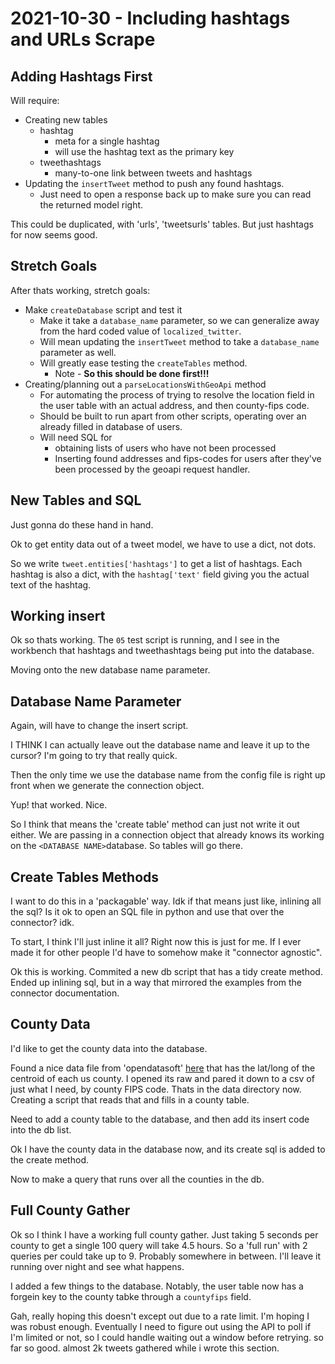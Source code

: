 # 2021-10-30 - Including hashtags and URLs Scrape

## Adding Hashtags First
Will require:
* Creating new tables
	- hashtag
		+ meta for a single hashtag
		+ will use the hashtag text as the primary key
	- tweethashtags
		+ many-to-one link between tweets and hashtags
* Updating the `insertTweet` method to push any found hashtags.
	- Just need to open a response back up to make sure you can read the returned model right.

This could be duplicated, with 'urls', 'tweetsurls' tables. But just hashtags for now seems good. 

## Stretch Goals
After thats working, stretch goals:

* Make `createDatabase` script and test it
	- Make it take a `database_name` parameter, so we can generalize away from the hard coded value of `localized_twitter`.
	- Will mean updating the `insertTweet` method to take a `database_name` parameter as well.
	- Will greatly ease testing the `createTables` method.
		+ Note - **So this should be done first!!!**
* Creating/planning out a `parseLocationsWithGeoApi` method
	- For automating the process of trying to resolve the location field in the user table with an actual address, and then county-fips code. 
	- Should be built to run apart from other scripts, operating over an already filled in database of users.
	- Will need SQL for 
		+ obtaining lists of users who have not been processed
		+ Inserting found addresses and fips-codes for users after they've been processed by the geoapi request handler.
		

## New Tables and SQL
Just gonna do these hand in hand. 

Ok to get entity data out of a tweet model, we have to use a dict, not dots. 

So we write `tweet.entities['hashtags']` to get a list of hashtags. Each hashtag is also a dict, with the `hashtag['text'` field giving you the actual text of the hashtag. 

## Working insert
Ok so thats working. The `05` test script is running, and I see in the workbench that hashtags and tweethashtags being put into the database. 

Moving onto the new database name parameter.

## Database Name Parameter
Again, will have to change the insert script.

I THINK I can actually leave out the database name and leave it up to the cursor? I'm going to try that really quick. 

Then the only time we use the database name from the config file is right up front when we generate the connection object. 

Yup! that worked. Nice. 

So I think that means the 'create table' method can just not write it out either. We are passing in a connection object that already knows its working on the `<DATABASE NAME>`database. So tables will go there. 

## Create Tables Methods
I want to do this in a 'packagable' way. Idk if that means just like, inlining all the sql? Is it ok to open an SQL file in python and use that over the connector? idk. 

To start, I think I'll just inline it all? Right now this is just for me. If I ever made it for other people I'd have to somehow make it "connector agnostic".

Ok this is working. Commited a new db script that has a tidy create method. Ended up inlining sql, but in a way that mirrored the examples from the connector documentation. 

## County Data
I'd like to get the county data into the database. 

Found a nice data file from 'opendatasoft' [here](https://public.opendatasoft.com/explore/dataset/us-county-boundaries/table/?disjunctive.statefp&disjunctive.countyfp&disjunctive.name&disjunctive.namelsad&disjunctive.stusab&disjunctive.state_name) that has the lat/long of the centroid of each us county. I opened its raw and pared it down to a csv of just what I need, by county FIPS code. Thats in the data directory now. Creating a script that reads that and fills in a county table.

Need to add a county table to the database, and then add its insert code into the db list.

Ok I have the county data in the database now, and its create sql is added to the create method. 

Now to make a query that runs over all the counties in the db.

## Full County Gather
Ok so I think I have a working full county gather. Just taking 5 seconds per county to get a single 100 query will take 4.5 hours. So a 'full run' with 2 queries per could take up to 9. Probably somewhere in between. I'll leave it running over night and see what happens. 

I added a few things to the database. Notably, the user table now has a forgein key to the county tabke through a `countyfips` field. 

Gah, really hoping this doesn't except out due to a rate limit. I'm hoping I was robust enough. Eventually I need to figure out using the API to poll if I'm limited or not, so I could handle waiting out a window before retrying. so far so good. almost 2k tweets gathered while i wrote this section. 
